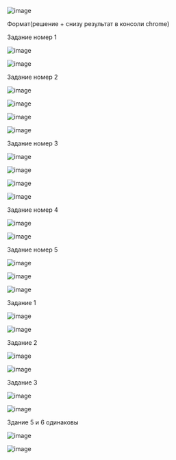 


![image](https://user-images.githubusercontent.com/112850035/188698525-73f3fda0-5cc7-4df2-af0b-f38398621433.png)

Формат(решение + снизу результат в консоли chrome)

Задание номер 1

![image](https://user-images.githubusercontent.com/112850035/188697589-94cb7112-98e3-43b6-8398-6f1e9bd57d23.png) 

![image](https://user-images.githubusercontent.com/112850035/188697624-68498904-bc3b-4fba-b276-2c5633cde90b.png)

Задание номер 2

![image](https://user-images.githubusercontent.com/112850035/188697789-b959eec2-066e-4dd9-b44f-dc03861cb261.png)

![image](https://user-images.githubusercontent.com/112850035/188697813-45b77d1c-e82a-4bae-ac6d-190c38d0ef69.png)

![image](https://user-images.githubusercontent.com/112850035/188698098-e4bbc0a6-dbc6-4f15-a942-497e2e0e8def.png)

![image](https://user-images.githubusercontent.com/112850035/188698111-1847677c-cc2d-4cef-b5b9-e4bea7977f57.png)

Задание номер 3 

![image](https://user-images.githubusercontent.com/112850035/188698227-a3c9567a-dab4-44bf-a2ea-61d43441d93a.png)

![image](https://user-images.githubusercontent.com/112850035/188698262-0e4a63d6-6bbc-4842-802b-a190c763e2fc.png)

![image](https://user-images.githubusercontent.com/112850035/188698312-5a0ab445-dfd4-4890-98b5-66c4697b6650.png)

![image](https://user-images.githubusercontent.com/112850035/188698336-39143834-d34a-430a-bf95-cb45912a9fb9.png)

Задание номер 4

![image](https://user-images.githubusercontent.com/112850035/188698382-6245b065-bf3a-4b21-ad20-985d73c66f1f.png)

![image](https://user-images.githubusercontent.com/112850035/188698402-de672371-a982-4f64-bcc4-814fbe4e87cd.png)

Задание номер 5

![image](https://user-images.githubusercontent.com/112850035/188698448-335a20c5-1bdf-4239-8fcd-d73522e77baa.png)

![image](https://user-images.githubusercontent.com/112850035/188698465-8e4f90f8-fe7c-4fd4-9910-2c78fdafe599.png)


![image](https://user-images.githubusercontent.com/112850035/189279279-079de573-dbe8-4662-bb20-fb9383af16e7.png)

Задание 1

![image](https://user-images.githubusercontent.com/112850035/189278920-55cede02-8171-4d5e-bc7b-e3af6a73e3f4.png)

![image](https://user-images.githubusercontent.com/112850035/189278956-6b471755-a57c-44e6-a6db-ea26cb541ffb.png)

Задание 2

![image](https://user-images.githubusercontent.com/112850035/189278975-1d326138-d1ec-43cd-ac16-12df6652da9d.png)

![image](https://user-images.githubusercontent.com/112850035/189278992-31619a3a-ccfc-48f3-9236-2bb5e136aa09.png)

Задание 3

![image](https://user-images.githubusercontent.com/112850035/189279009-f664d5d3-7d20-4a4d-8853-a47281f4f752.png)

![image](https://user-images.githubusercontent.com/112850035/189279020-da8161c2-4e74-464c-ab40-bbca11ca6d84.png)

Здание 5 и 6 одинаковы

![image](https://user-images.githubusercontent.com/112850035/189279033-3cb0dc61-e841-42e7-aa5f-cb141759397f.png)

![image](https://user-images.githubusercontent.com/112850035/189279074-2560c195-e19f-4e3a-9947-692982a427b8.png)




